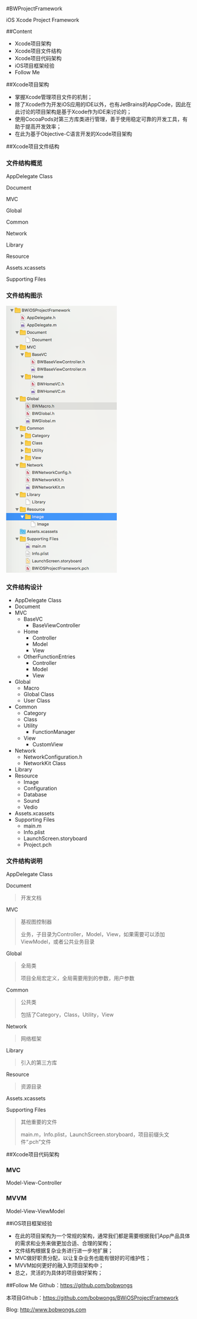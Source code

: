 #BWProjectFramework

iOS Xcode Project Framework

##Content  
* Xcode项目架构
* Xcode项目文件结构
* Xcode项目代码架构
* iOS项目框架经验
* Follow Me

##Xcode项目架构
* 掌握Xcode管理项目文件的机制；  
* 除了Xcode作为开发iOS应用的IDE以外，也有JetBrains的AppCode，因此在此讨论的项目架构是基于Xcode作为IDE来讨论的；  
* 使用CocoaPods对第三方库类进行管理，善于使用稳定可靠的开发工具，有助于提高开发效率；
* 在此为基于Objective-C语言开发的Xcode项目架构

##Xcode项目文件结构

### 文件结构概览

AppDelegate Class

Document

MVC

Global

Common

Network

Library

Resource

Assets.xcassets

Supporting Files

### 文件结构图示

![image_project_directory_design](MDResource/image_project_directory_design.png)

### 文件结构设计

* AppDelegate Class
* Document
* MVC
  * BaseVC
    * BaseViewController
  * Home
    * Controller
    * Model
    * View
  * OtherFunctionEntries
    * Controller
    * Model
    * View
* Global
  * Macro
  * Global Class
  * User Class
* Common
  - Category
  - Class
  - Utility
    - FunctionManager
  - View
    - CustomView
* Network
  * NetworkConfiguration.h
  * NetworkKit Class
* Library
* Resource
  * Image
  * Configuration
  * Database
  * Sound
  * Vedio
* Assets.xcassets
* Supporting Files
  * main.m
  * Info.plist
  * LaunchScreen.storyboard
  * Project.pch

### 文件结构说明  

AppDelegate Class

Document

> 开发文档

MVC

> 基视图控制器
>
> 业务，子目录为Controller，Model，View，如果需要可以添加ViewModel，或者公共业务目录

Global

> 全局类
>
> 项目全局宏定义，全局需要用到的参数，用户参数

Common

> 公共类
>
> 包括了Category，Class，Utility，View

Network

> 网络框架

Library

> 引入的第三方库

Resource

> 资源目录

Assets.xcassets

Supporting Files

> 其他重要的文件
>
> main.m，Info.plist，LaunchScreen.storyboard，项目前缀头文件“.pch”文件

##Xcode项目代码架构  

### MVC  

Model-View-Controller  

### MVVM  

Model-View-ViewModel  

##iOS项目框架经验

* 在此的项目架构为一个常规的架构，通常我们都是需要根据我们App产品具体的需求和业务来做更加合适、合理的架构；  
* 文件结构根据复杂业务进行进一步地扩展；
* MVC做好职责分配，以让复杂业务也能有很好的可维护性；
* MVVM如何更好的融入到项目架构中；
* 总之，灵活的为具体的项目做好架构；

##Follow Me
Github：https://github.com/bobwongs

本项目Github：https://github.com/bobwongs/BWiOSProjectFramework

Blog: http://www.bobwongs.com